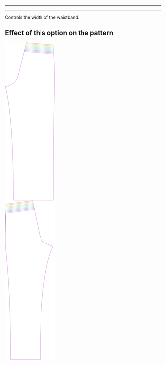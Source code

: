 - - -
- - -
Controls the width of the waistband.


## Effect of this option on the pattern
![This image shows the effect of this option by superimposing several variants that have a different value for this option](titan_waistbandwidth_sample.svg "Effect of this option on the pattern")